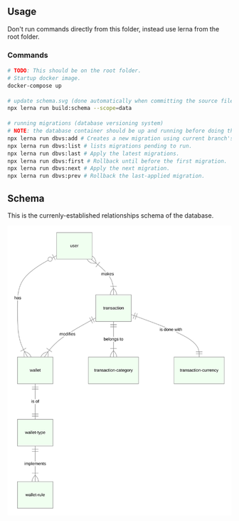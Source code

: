 ## Usage

Don't run commands directly from this folder, instead use lerna from the root folder.

### Commands

```bash
# TODO: This should be on the root folder.
# Startup docker image.
docker-compose up

# update schema.svg (done automatically when committing the source file)
npx lerna run build:schema --scope=data

# running migrations (database versioning system)
# NOTE: the database container should be up and running before doing this.
npx lerna run dbvs:add # Creates a new migration using current branch's name
npx lerna run dbvs:list # lists migrations pending to run.
npx lerna run dbvs:last # Apply the latest migrations.
npx lerna run dbvs:first # Rollback until before the first migration.
npx lerna run dbvs:next # Apply the next migration.
npx lerna run dbvs:prev # Rollback the last-applied migration.
```

## Schema

This is the currenly-established relationships schema of the database.

![Schema](./.files/schema.svg)
